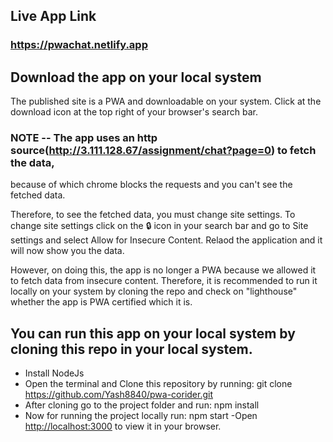 
## Live App Link 
### https://pwachat.netlify.app

## Download the app on your local system

The published site is a PWA and downloadable on your system. Click at the download icon at the top right of your browser's search bar.

### NOTE -- The app uses an http source(http://3.111.128.67/assignment/chat?page=0) to fetch the data,
because of which chrome blocks the requests and you can't see the fetched data.

Therefore, to see the fetched data, you must change site settings.
To change site settings click on the 🔒 icon in your search bar and go to Site settings and select Allow for Insecure Content.
Relaod the application and it will now show you the data.

However, on doing this, the app is no longer a PWA because we allowed it to fetch data from insecure content. 
Therefore, it is recommended to run it locally on your system by cloning the repo and check on "lighthouse" whether the app is PWA certified which it is.

## You can run this app on your local system by cloning this repo in your local system.

- Install NodeJs
- Open the terminal and Clone this repository by running: git clone https://github.com/Yash8840/pwa-corider.git
- After cloning go to the project folder and run: npm install
- Now for running the project locally run: npm start
-Open [http://localhost:3000](http://localhost:3000) to view it in your browser.

#
